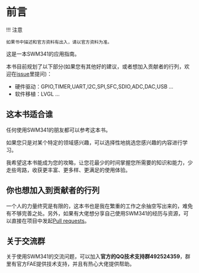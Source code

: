 # 前言

!!! 注意

    如果书中描述和官方资料有出入，请以官方资料为准。

这是一本SWM341的应用指南。

本书目前规划了以下部分(如果您有其他好的建议，或者想加入贡献者的行列，欢迎在[issue](https://github.com/yanmowudi/diy-swm341/issues)里提问)：

- 硬件驱动：GPIO,TIMER,UART,I2C,SPI,SFC,SDIO,ADC,DAC,USB ...
- 软件移植：LVGL ...

## 这本书适合谁

任何使用SWM341的朋友都可以参考这本书。

如果您只是对某个特定的领域感兴趣，可以选择性地挑选您感兴趣的内容进行学习。

我希望这本书能成为您的攻略，让您花最少的时间掌握您所需要的知识和能力，少走些弯路，收获更丰富、更多样、更满足的使用体验。

## 你也想加入到贡献者的行列

一个人的力量终究是有限的，这本书也是我在繁重的工作之余抽空写出来的，难免有不够完善之处。另外，如果有大佬想分享自己使用SWM341的经历与资源，可以直接在项目中发起[Pull requests](https://github.com/yanmowudi/diy-swm341/pulls)。

## 关于交流群

关于使用SWM341的交流问题，可以加入**官方的QQ技术支持群492524359**，群里有官方FAE提供技术支持，并且有热心大佬提供帮助。
